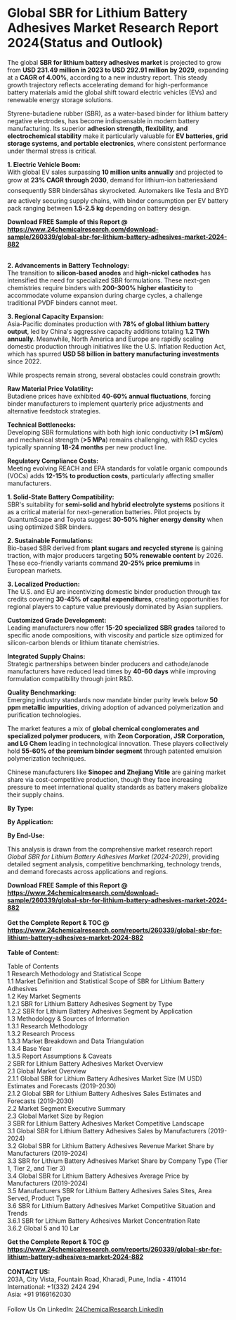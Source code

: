 <h1>Global SBR for Lithium Battery Adhesives Market Research Report 2024(Status and Outlook)</h1><p>The global <strong>SBR for lithium battery adhesives market</strong> is projected to grow from <strong>USD 231.49 million in 2023 to USD 292.91 million by 2029</strong>, expanding at a <strong>CAGR of 4.00%</strong>, according to a new industry report. This steady growth trajectory reflects accelerating demand for high-performance battery materials amid the global shift toward electric vehicles (EVs) and renewable energy storage solutions.</p><p>Styrene-butadiene rubber (SBR), as a water-based binder for lithium battery negative electrodes, has become indispensable in modern battery manufacturing. Its superior <strong>adhesion strength, flexibility, and electrochemical stability</strong> make it particularly valuable for <strong>EV batteries, grid storage systems, and portable electronics</strong>, where consistent performance under thermal stress is critical.</p><p><strong>1. Electric Vehicle Boom:</strong><br>
With global EV sales surpassing <strong>10 million units annually</strong> and projected to grow at <strong>23% CAGR through 2030</strong>, demand for lithium-ion batteriesâand consequently SBR bindersâhas skyrocketed. Automakers like Tesla and BYD are actively securing supply chains, with binder consumption per EV battery pack ranging between <strong>1.5-2.5 kg</strong> depending on battery design.</p><div><b>Download FREE Sample of this Report @ 
            <a href="https://www.24chemicalresearch.com/download-sample/260339/global-sbr-for-lithium-battery-adhesives-market-2024-882">
            https://www.24chemicalresearch.com/download-sample/260339/global-sbr-for-lithium-battery-adhesives-market-2024-882</a></b></div><br><p><strong>2. Advancements in Battery Technology:</strong><br>
The transition to <strong>silicon-based anodes</strong> and <strong>high-nickel cathodes</strong> has intensified the need for specialized SBR formulations. These next-gen chemistries require binders with <strong>200-300% higher elasticity</strong> to accommodate volume expansion during charge cycles, a challenge traditional PVDF binders cannot meet.</p><p><strong>3. Regional Capacity Expansion:</strong><br>
Asia-Pacific dominates production with <strong>78% of global lithium battery output</strong>, led by China's aggressive capacity additions totaling <strong>1.2 TWh annually</strong>. Meanwhile, North America and Europe are rapidly scaling domestic production through initiatives like the U.S. Inflation Reduction Act, which has spurred <strong>USD 58 billion in battery manufacturing investments</strong> since 2022.</p><p>While prospects remain strong, several obstacles could constrain growth:</p><p><strong>Raw Material Price Volatility:</strong><br>
	Butadiene prices have exhibited <strong>40-60% annual fluctuations</strong>, forcing binder manufacturers to implement quarterly price adjustments and alternative feedstock strategies.</p><p><strong>Technical Bottlenecks:</strong><br>
	Developing SBR formulations with both high ionic conductivity (<strong>&gt;1 mS/cm</strong>) and mechanical strength (<strong>&gt;5 MPa</strong>) remains challenging, with R&amp;D cycles typically spanning <strong>18-24 months</strong> per new product line.</p><p><strong>Regulatory Compliance Costs:</strong><br>
	Meeting evolving REACH and EPA standards for volatile organic compounds (VOCs) adds <strong>12-15% to production costs</strong>, particularly affecting smaller manufacturers.</p><p><strong>1. Solid-State Battery Compatibility:</strong><br>
SBR's suitability for <strong>semi-solid and hybrid electrolyte systems</strong> positions it as a critical material for next-generation batteries. Pilot projects by QuantumScape and Toyota suggest <strong>30-50% higher energy density</strong> when using optimized SBR binders.</p><p><strong>2. Sustainable Formulations:</strong><br>
Bio-based SBR derived from <strong>plant sugars and recycled styrene</strong> is gaining traction, with major producers targeting <strong>50% renewable content</strong> by 2026. These eco-friendly variants command <strong>20-25% price premiums</strong> in European markets.</p><p><strong>3. Localized Production:</strong><br>
The U.S. and EU are incentivizing domestic binder production through tax credits covering <strong>30-45% of capital expenditures</strong>, creating opportunities for regional players to capture value previously dominated by Asian suppliers.</p><p><strong>Customized Grade Development:</strong><br>
	Leading manufacturers now offer <strong>15-20 specialized SBR grades</strong> tailored to specific anode compositions, with viscosity and particle size optimized for silicon-carbon blends or lithium titanate chemistries.</p><p><strong>Integrated Supply Chains:</strong><br>
	Strategic partnerships between binder producers and cathode/anode manufacturers have reduced lead times by <strong>40-60 days</strong> while improving formulation compatibility through joint R&amp;D.</p><p><strong>Quality Benchmarking:</strong><br>
	Emerging industry standards now mandate binder purity levels below <strong>50 ppm metallic impurities</strong>, driving adoption of advanced polymerization and purification technologies.</p><p>The market features a mix of <strong>global chemical conglomerates and specialized polymer producers</strong>, with <strong>Zeon Corporation, JSR Corporation, and LG Chem</strong> leading in technological innovation. These players collectively hold <strong>55-60% of the premium binder segment</strong> through patented emulsion polymerization techniques.</p><p>Chinese manufacturers like <strong>Sinopec and Zhejiang Vitile</strong> are gaining market share via cost-competitive production, though they face increasing pressure to meet international quality standards as battery makers globalize their supply chains.</p><p><strong>By Type:</strong></p><p><strong>By Application:</strong></p><p><strong>By End-Use:</strong></p><p>This analysis is drawn from the comprehensive market research report <em>Global SBR for Lithium Battery Adhesives Market (2024-2029)</em>, providing detailed segment analysis, competitive benchmarking, technology trends, and demand forecasts across applications and regions.</p><div><b>Download FREE Sample of this Report @ 
            <a href="https://www.24chemicalresearch.com/download-sample/260339/global-sbr-for-lithium-battery-adhesives-market-2024-882">
            https://www.24chemicalresearch.com/download-sample/260339/global-sbr-for-lithium-battery-adhesives-market-2024-882</a></b></div><br><div><b>Get the Complete Report & TOC @ 
            <a href="https://www.24chemicalresearch.com/reports/260339/global-sbr-for-lithium-battery-adhesives-market-2024-882">
            https://www.24chemicalresearch.com/reports/260339/global-sbr-for-lithium-battery-adhesives-market-2024-882</a></b></div><br>
            <b>Table of Content:</b><p>Table of Contents<br />
1 Research Methodology and Statistical Scope<br />
1.1 Market Definition and Statistical Scope of SBR for Lithium Battery Adhesives<br />
1.2 Key Market Segments<br />
1.2.1 SBR for Lithium Battery Adhesives Segment by Type<br />
1.2.2 SBR for Lithium Battery Adhesives Segment by Application<br />
1.3 Methodology & Sources of Information<br />
1.3.1 Research Methodology<br />
1.3.2 Research Process<br />
1.3.3 Market Breakdown and Data Triangulation<br />
1.3.4 Base Year<br />
1.3.5 Report Assumptions & Caveats<br />
2 SBR for Lithium Battery Adhesives Market Overview<br />
2.1 Global Market Overview<br />
2.1.1 Global SBR for Lithium Battery Adhesives Market Size (M USD) Estimates and Forecasts (2019-2030)<br />
2.1.2 Global SBR for Lithium Battery Adhesives Sales Estimates and Forecasts (2019-2030)<br />
2.2 Market Segment Executive Summary<br />
2.3 Global Market Size by Region<br />
3 SBR for Lithium Battery Adhesives Market Competitive Landscape<br />
3.1 Global SBR for Lithium Battery Adhesives Sales by Manufacturers (2019-2024)<br />
3.2 Global SBR for Lithium Battery Adhesives Revenue Market Share by Manufacturers (2019-2024)<br />
3.3 SBR for Lithium Battery Adhesives Market Share by Company Type (Tier 1, Tier 2, and Tier 3)<br />
3.4 Global SBR for Lithium Battery Adhesives Average Price by Manufacturers (2019-2024)<br />
3.5 Manufacturers SBR for Lithium Battery Adhesives Sales Sites, Area Served, Product Type<br />
3.6 SBR for Lithium Battery Adhesives Market Competitive Situation and Trends<br />
3.6.1 SBR for Lithium Battery Adhesives Market Concentration Rate<br />
3.6.2 Global 5 and 10 Lar</p><div><b>Get the Complete Report & TOC @ 
            <a href="https://www.24chemicalresearch.com/reports/260339/global-sbr-for-lithium-battery-adhesives-market-2024-882">
            https://www.24chemicalresearch.com/reports/260339/global-sbr-for-lithium-battery-adhesives-market-2024-882</a></b></div><br><b>CONTACT US:</b><br>
            203A, City Vista, Fountain Road, Kharadi, Pune, India - 411014<br>
            International: +1(332) 2424 294<br>
            Asia: +91 9169162030 <br><br>
            Follow Us On LinkedIn: <a href="https://www.linkedin.com/company/24chemicalresearch/">24ChemicalResearch LinkedIn</a>